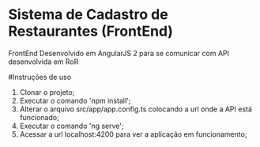 
# Sistema de Cadastro de Restaurantes (FrontEnd)

FrontEnd Desenvolvido em AngularJS 2 para se comunicar com API desenvolvida em RoR

#Instruções de uso
1. Clonar o projeto;
2. Executar o comando 'npm install';
3. Alterar o arquivo src/app/app.config.ts colocando a url onde a API está funcionado;
4. Executar o comando 'ng serve';
5. Acessar a url localhost:4200 para ver a aplicação em funcionamento;
